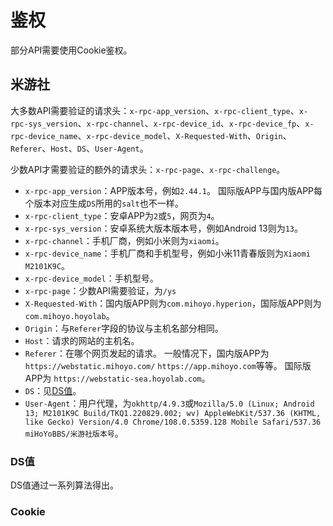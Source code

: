 # 鉴权

部分API需要使用Cookie鉴权。

## 米游社

大多数API需要验证的请求头：`x-rpc-app_version`、`x-rpc-client_type`、`x-rpc-sys_version`、`x-rpc-channel`、`x-rpc-device_id`、`x-rpc-device_fp`、`x-rpc-device_name`、`x-rpc-device_model`、`X-Requested-With`、`Origin`、`Referer`、`Host`、`DS`、`User-Agent`。
 
少数API才需要验证的额外的请求头：`x-rpc-page`、`x-rpc-challenge`。

- `x-rpc-app_version`：APP版本号，例如`2.44.1`。
国际版APP与国内版APP每个版本对应生成`DS`所用的`salt`也不一样。
- `x-rpc-client_type`：安卓APP为`2`或`5`，网页为`4`。
- `x-rpc-sys_version`：安卓系统大版本版本号，例如Android 13则为`13`。
- `x-rpc-channel`：手机厂商，例如小米则为`xiaomi`。
- `x-rpc-device_name`：手机厂商和手机型号，例如小米11青春版则为`Xiaomi M2101K9C`。
- `x-rpc-device_model`：手机型号。
- `x-rpc-page`：少数API需要验证，为`/ys`
- `X-Requested-With`：国内版APP则为`com.mihoyo.hyperion`，国际版APP则为`com.mihoyo.hoyolab`。
- `Origin`：与`Referer`字段的协议与主机名部分相同。
- `Host`：请求的网站的主机名。
- `Referer`：在哪个网页发起的请求。
一般情况下，国内版APP为
`https://webstatic.mihoyo.com/`
`https://app.mihoyo.com`等等。
国际版APP为
`https://webstatic-sea.hoyolab.com`。
- `DS`：见[DS值](#ds值)。
- `User-Agent`：用户代理，为`okhttp/4.9.3`或`Mozilla/5.0 (Linux; Android 13; M2101K9C Build/TKQ1.220829.002; wv) AppleWebKit/537.36 (KHTML, like Gecko) Version/4.0 Chrome/108.0.5359.128 Mobile Safari/537.36 miHoYoBBS/米游社版本号`。

### DS值

DS值通过一系列算法得出。

<!--大致步骤如下（伪代码）：

```
salt = APP版本所用的salt
timestamp = 当前Unix时间戳

if 是国服或渠道服 {
  random = 随机整数(100001, 200000)
}
else if 是国际服 {
  random = 随机6位字母()
}

if 要发送的请求 是 POST请求 则 {
  body = 转为JSON字符串(请求发送的数据)
}
else if 要发送的请求 是 GET请求 则 {
  query = '&'
  for k, v in 请求发送的数据 {
    query += k + "=" + v + "&"
  }
}
else {
  body = 空
  query = 空
}

if 是国服或渠道服 {
  to_be_encrypted = "salt=" + salt + "&t=" + time + "&r=" + random + "&b=" + body + "&q=" + query
  ds = 16位MD5加密(to_be_encrypted) // 小写
}
else if 是国际服 {
  to_be_encrypted = "salt=" + salt + "&t=" + time + "&r=" + random
  ds = 16位MD5加密(to_be_encrypted) // 小写
}

最终在请求头部的DS字段的内容 = timestamp + "," + random + "," + ds

``` 
-->

### Cookie


